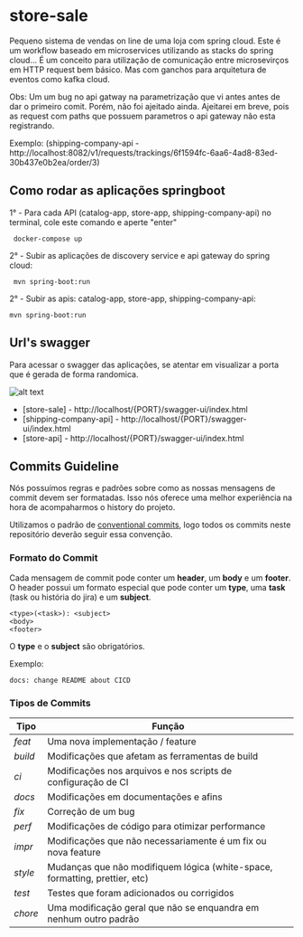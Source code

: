 # store-sale
Pequeno sistema de vendas on line de uma loja com spring cloud.
Este é um workflow baseado em microservices utilizando as stacks do spring cloud...
É um conceito para utilização de comunicação entre microsevirços em HTTP request bem básico. Mas com ganchos para arquitetura de eventos como kafka cloud.

Obs: Um um bug no api gatway na parametrização que vi antes antes de dar o primeiro comit. Porém, não foi ajeitado ainda. Ajeitarei em breve, pois as request com paths que possuem parametros o api gateway não esta registrando. 

Exemplo: (shipping-company-api - http://localhost:8082/v1/requests/trackings/6f1594fc-6aa6-4ad8-83ed-30b437e0b2ea/order/3)


## Como rodar as aplicações springboot

 1° - Para cada API (catalog-app, store-app, shipping-company-api) no terminal, cole este comando e aperte "enter" 
```shell script
 docker-compose up
```

2° - Subir as aplicações de discovery service e api gateway do spring cloud:

```shell script
 mvn spring-boot:run
```

2° - Subir as apis: catalog-app, store-app, shipping-company-api:
 
 ```shell script
 mvn spring-boot:run
 ```

## Url's swagger

Para acessar o swagger das aplicações, se atentar em visualizar a porta que é gerada de forma randomica.

![alt text](https://drive.google.com/file/d/16mtWex20-WI3eV1rGQ9SGQDx2W1rYJ1g/view?usp=sharing)

- [store-sale] - http://localhost/{PORT}/swagger-ui/index.html
- [shipping-company-api] - http://localhost/{PORT}/swagger-ui/index.html
- [store-api] - http://localhost/{PORT}/swagger-ui/index.html

## Commits Guideline

Nós possuímos regras e padrões sobre como as nossas mensagens de commit devem ser formatadas. Isso nós oferece uma melhor experiência na hora de acompaharmos o history do projeto.

Utilizamos o padrão de [conventional commits](https://www.conventionalcommits.org/), logo todos os commits neste repositório deverão seguir essa convenção.

### Formato do Commit

Cada mensagem de commit pode conter um **header**, um **body** e um **footer**. O header possui um formato especial que pode conter um **type**, uma **task** (task ou história do jira) e um **subject**.

```
<type>(<task>): <subject>
<body>
<footer>
```

O **type** e o **subject** são obrigatórios.

Exemplo:

`docs: change README about CICD`

### Tipos de Commits

| Tipo    | Função                                                                      |
| ------- | --------------------------------------------------------------------------- |
| _feat_  | Uma nova implementação / feature                                            |
| _build_ | Modificações que afetam as ferramentas de build                             |
| _ci_    | Modificações nos arquivos e nos scripts de configuração de CI               |
| _docs_  | Modificações em documentações e afins                                       |
| _fix_   | Correção de um bug                                                          |
| _perf_  | Modificações de código para otimizar performance                            |
| _impr_  | Modificações que não necessariamente é um fix ou nova feature               |
| _style_ | Mudanças que não modifiquem lógica (white-space, formatting, prettier, etc) |
| _test_  | Testes que foram adicionados ou corrigidos                                  |
| _chore_ | Uma modificação geral que não se enquandra em nenhum outro padrão           |
